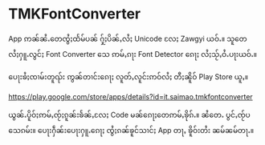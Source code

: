 # TMKFontConverter
App ဢၼ်ၼႆႉတေၸွႆႈထႅမ်ပၼ် ႁႂ်ႈပိၼ်ႇလႆႈ Unicode လႄႈ Zawgyi ယဝ်ႉ။ 
သူတေလႆႈႁူႉလွင်ႈ Font Converter သေ ဢမ်ႇၵႃး Font Detector ၵေႃႈ လႆႈသႂ်ႇဝႆႉပႃးယဝ်ႉ။

ပေႃးၶႆႈၸၢမ်းတူၺ်း ဢွၼ်တၢင်းၵေႃႈ လူတ်ႇလူင်းဢဝ်လႆႈ တီႈၼိူဝ် Play Store ယူႇ။


https://play.google.com/store/apps/details?id=it.saimao.tmkfontconverter

ယွၼ်ႉပိူဝ်ႈဢမ်ႇၸႂ်ႈၵူၼ်းၶႅၼ်ႇလႄႈ Code မၼ်ၵေႃႈတေဢမ်ႇၶိုၵ်ႉ။ ၼႆတေႉ ပွင်ႇၸႂ်ပသေၵမ်း။ 
ပေႃးႁဵၼ်းပေႃးႁူႉၵေႃႈ ၸွႆႈၵၼ်ၶူင်သၢင်ႈ App တႃႇ ၶိူဝ်းတႆး ၼမ်ၼမ်တႃႉ။

 
